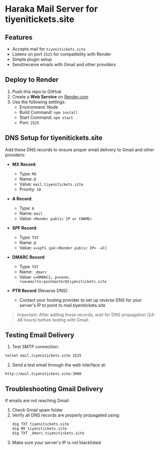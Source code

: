 # Haraka Mail Server for tiyenitickets.site

## Features
- Accepts mail for `tiyenitickets.site`
- Listens on port `2525` for compatibility with Render
- Simple plugin setup
- Send/receive emails with Gmail and other providers

## Deploy to Render

1. Push this repo to GitHub
2. Create a **Web Service** on [Render.com](https://render.com/)
3. Use the following settings:
   - Environment: Node
   - Build Command: `npm install`
   - Start Command: `npm start`
   - Port: `2525`

## DNS Setup for tiyenitickets.site

Add these DNS records to ensure proper email delivery to Gmail and other providers:

- **MX Record**:  
  - Type: `MX`  
  - Name: `@`  
  - Value: `mail.tiyenitickets.site`  
  - Priority: `10`

- **A Record**:  
  - Type: `A`  
  - Name: `mail`  
  - Value: `<Render public IP or CNAME>`

- **SPF Record**:  
  - Type: `TXT`  
  - Name: `@`  
  - Value: `v=spf1 ip4:<Render public IP> -all`

- **DMARC Record**:
  - Type: `TXT`
  - Name: `_dmarc`
  - Value: `v=DMARC1; p=none; rua=mailto:postmaster@tiyenitickets.site`

- **PTR Record** (Reverse DNS):
  - Contact your hosting provider to set up reverse DNS for your server's IP to point to mail.tiyenitickets.site

> Important: After adding these records, wait for DNS propagation (24-48 hours) before testing with Gmail.

## Testing Email Delivery

1. Test SMTP connection:
```bash
telnet mail.tiyenitickets.site 2525
```

2. Send a test email through the web interface at:
```
http://mail.tiyenitickets.site:3000
```

## Troubleshooting Gmail Delivery

If emails are not reaching Gmail:

1. Check Gmail spam folder
2. Verify all DNS records are properly propagated using:
   ```bash
   dig TXT tiyenitickets.site
   dig MX tiyenitickets.site
   dig TXT _dmarc.tiyenitickets.site
   ```
3. Make sure your server's IP is not blacklisted